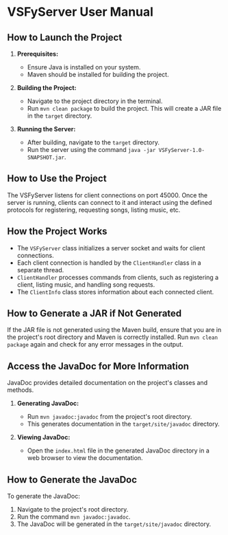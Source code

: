 # VSFyServer User Manual

## How to Launch the Project

1. **Prerequisites:**
   - Ensure Java is installed on your system. 
   - Maven should be installed for building the project.

2. **Building the Project:**
   - Navigate to the project directory in the terminal.
   - Run `mvn clean package` to build the project. This will create a JAR file in the `target` directory.

3. **Running the Server:**
   - After building, navigate to the `target` directory.
   - Run the server using the command `java -jar VSFyServer-1.0-SNAPSHOT.jar`.

## How to Use the Project

The VSFyServer listens for client connections on port 45000. Once the server is running, clients can connect to it and interact using the defined protocols for registering, requesting songs, listing music, etc.

## How the Project Works

- The `VSFyServer` class initializes a server socket and waits for client connections.
- Each client connection is handled by the `ClientHandler` class in a separate thread.
- `ClientHandler` processes commands from clients, such as registering a client, listing music, and handling song requests.
- The `ClientInfo` class stores information about each connected client.

## How to Generate a JAR if Not Generated

If the JAR file is not generated using the Maven build, ensure that you are in the project's root directory and Maven is correctly installed. Run `mvn clean package` again and check for any error messages in the output.

## Access the JavaDoc for More Information

JavaDoc provides detailed documentation on the project's classes and methods.

1. **Generating JavaDoc:**
   - Run `mvn javadoc:javadoc` from the project's root directory.
   - This generates documentation in the `target/site/javadoc` directory.

2. **Viewing JavaDoc:**
   - Open the `index.html` file in the generated JavaDoc directory in a web browser to view the documentation.

## How to Generate the JavaDoc

To generate the JavaDoc:

1. Navigate to the project's root directory.
2. Run the command `mvn javadoc:javadoc`.
3. The JavaDoc will be generated in the `target/site/javadoc` directory.

